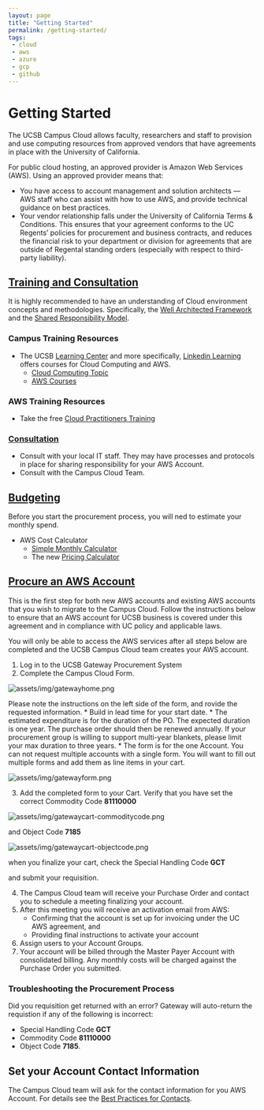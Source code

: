 ```yaml
---
layout: page
title: "Getting Started"
permalink: /getting-started/
tags:
 - cloud
 - aws
 - azure
 - gcp
 - github
---
```


# Getting Started

The UCSB Campus Cloud allows faculty, researchers and staff to provision and use computing resources from approved vendors that have agreements in place with the University of California.

For public cloud hosting, an approved provider is Amazon Web Services (AWS). 
Using an approved provider means that:

  * You have access to account management and solution architects — AWS staff who can assist with how to use AWS, and provide technical guidance on best practices.
  * Your vendor relationship falls under the University of California Terms & Conditions. This ensures that your agreement conforms to the UC Regents’ policies for procurement and business contracts, and reduces the financial risk to your department or division for agreements that are outside of Regental standing orders (especially with respect to third-party liability).
  
## [Training and Consultation](#training)

It is highly recommended to have an understanding of Cloud environment concepts and methodologies. Specifically, the [Well Architected Framework](https://aws.amazon.com/architecture/well-architected/) and 
the [Shared Responsibility Model](https://aws.amazon.com/compliance/shared-responsibility-model/).

### Campus Training Resources

 * The UCSB [Learning Center](https://www.learningcenter.ucsb.edu/) and more specifically, [Linkedin Learning](https://www.learningcenter.ucsb.edu/content/linkedin-learning) offers courses for Cloud Computing and AWS.
	* [Cloud Computing Topic](https://www.linkedin.com/learning/topics/cloud-computing-5)
	* [AWS Courses](https://www.linkedin.com/learning/search?keywords=aws)

### AWS Training Resources

 * Take the free [Cloud Practitioners Training](https://www.aws.training/Details/Curriculum?id=27076)

### [Consultation](#consult) 

 * Consult with your local IT staff. They may have processes and protocols in place for sharing responsibility for your AWS Account.
 * Consult with the Campus Cloud Team.

## [Budgeting](#budgeting)

Before you start the procurement process, you will ned to estimate your monthly spend. 

 * AWS Cost Calculator 
	* [Simple Monthly Calculator](https://calculator.s3.amazonaws.com/index.html)
	* The new [Pricing Calculator](https://calculator.aws/#/)

## [Procure an AWS Account](#procurement)

This is the first step for both new AWS accounts and existing AWS accounts that you wish to migrate to the Campus Cloud.
Follow the instructions below to ensure that an AWS account for UCSB business is covered under this agreement and in compliance with UC policy and applicable laws.

You will only be able to access the AWS services after all steps below are completed and the UCSB Campus Cloud team creates your AWS account.

  1. Log in to the UCSB Gateway Procurement System
  2. Complete the Campus Cloud Form. 

  ![assets/img/gatewayhome.png]({{site.url}}assets/img/gatewayhome.png)

   Please note the instructions on the left side of the form, and rovide the requested information. 
		* Build in lead time for your start date. 
		* The estimated expenditure is for the duration of the PO. The expected duration is one year. The purchase order should then be renewed annually. If your procurement group is willing to support multi-year blankets, please limit your max duration to three years. 
		* The form is for the one Account. You can not request multiple accounts with a single form. You will want to fill out multiple forms and add them as line items in your cart.

  ![assets/img/gatewayform.png]({{site.url}}assets/img/gatewayform.png)

  3. Add the completed form to your Cart. 
     Verify that you have set the correct Commodity Code **81110000**

  ![assets/img/gatewaycart-commoditycode.png]({{site.url}}assets/img/gatewaycart-commoditycode.png)

   and Object Code **7185**

  ![assets/img/gatewaycart-objectcode.png]({{site.url}}assets/img/gatewaycart-objectcode.png)	 

   when you finalize your cart, check the Special Handling Code **GCT**
   
   and submit your requisition.
   
  4. The Campus Cloud team will receive your Purchase Order and contact you to schedule a meeting finalizing your account. 
  5. After this meeting you will receive an activation email from AWS:
     * Confirming that the account is set up for invoicing under the UC AWS agreement, and
     * Providing final instructions to activate your account
  6. Assign users to your Account Groups.
  7. Your account will be billed through the Master Payer Account with consolidated billing. Any monthly costs will be charged against the Purchase Order you submitted.

### Troubleshooting the Procurement Process

 Did you requisition get returned with an error? Gateway will auto-return the requistion if any of the following is incorrect:
  * Special Handling Code __GCT__
  * Commodity Code __81110000__ 
  * Object Code __7185__.
  
## Set your Account Contact Information

The Campus Cloud team will ask for the contact information for you AWS Account. For details see the [Best Practices for Contacts]({{site.url}}/docs/bestpractices/contacts). 
  